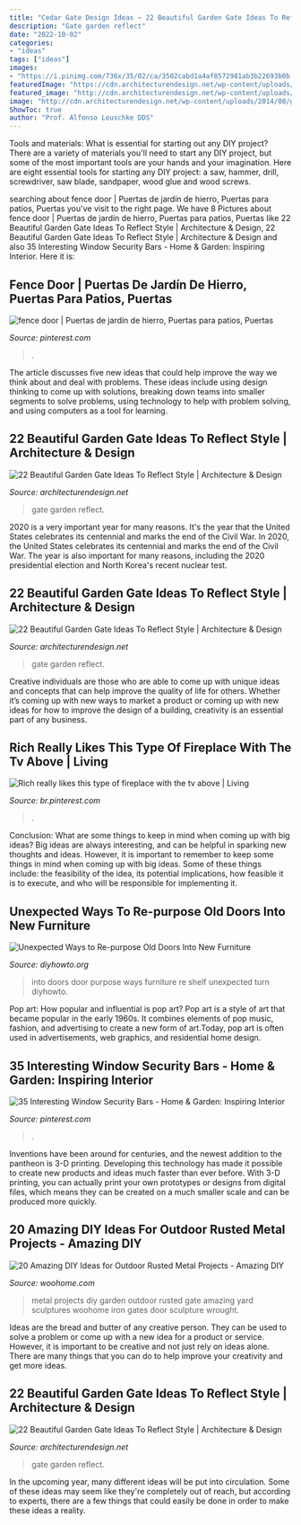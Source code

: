 ```yaml
---
title: "Cedar Gate Design Ideas ~ 22 Beautiful Garden Gate Ideas To Reflect Style"
description: "Gate garden reflect"
date: "2022-10-02"
categories:
- "ideas"
tags: ["ideas"]
images:
- "https://i.pinimg.com/736x/35/02/ca/3502cabd1a4af8572981ab3b22693b0b.jpg"
featuredImage: "https://cdn.architecturendesign.net/wp-content/uploads/2014/08/garden-gate-10.jpg"
featured_image: "http://cdn.architecturendesign.net/wp-content/uploads/2014/08/garden-gate-7.jpg"
image: "http://cdn.architecturendesign.net/wp-content/uploads/2014/08/garden-gate-18.jpg"
ShowToc: true
author: "Prof. Alfonso Leuschke DDS"
---
```



Tools and materials: What is essential for starting out any DIY project?
There are a variety of materials you'll need to start any DIY project, but some of the most important tools are your hands and your imagination. Here are eight essential tools for starting any DIY project: a saw, hammer, drill, screwdriver, saw blade, sandpaper, wood glue and wood screws.

	

		
searching about fence door | Puertas de jardín de hierro, Puertas para patios, Puertas you've visit to the right page. We have 8 Pictures about fence door | Puertas de jardín de hierro, Puertas para patios, Puertas like 22 Beautiful Garden Gate Ideas To Reflect Style | Architecture &amp; Design, 22 Beautiful Garden Gate Ideas To Reflect Style | Architecture &amp; Design and also 35 Interesting Window Security Bars - Home &amp; Garden: Inspiring Interior. Here it is:
		
    
## Fence Door | Puertas De Jardín De Hierro, Puertas Para Patios, Puertas

<img loading=lazy src="https://i.pinimg.com/736x/b8/c6/61/b8c66106c9731aaadc8ceb7b132ed0f4.jpg" onerror="this.onerror=null;this.src='https://tse3.mm.bing.net/th?id=OIP.eI0j9Fl8n4GuEKomzQPDHwAAAA&amp;pid=15.1';" alt="fence door | Puertas de jardín de hierro, Puertas para patios, Puertas">

_Source: pinterest.com_

>. 

	

The article discusses five new ideas that could help improve the way we think about and deal with problems. These ideas include using design thinking to come up with solutions, breaking down teams into smaller segments to solve problems, using technology to help with problem solving, and using computers as a tool for learning.

    
## 22 Beautiful Garden Gate Ideas To Reflect Style | Architecture &amp; Design

<img loading=lazy src="https://cdn.architecturendesign.net/wp-content/uploads/2014/08/garden-gate-10.jpg" onerror="this.onerror=null;this.src='https://tse4.mm.bing.net/th?id=OIP.qBda0-Vjd_bPaF8uKG3ExgHaLH&amp;pid=15.1';" alt="22 Beautiful Garden Gate Ideas To Reflect Style | Architecture &amp; Design">

_Source: architecturendesign.net_

>gate garden reflect. 

	

2020 is a very important year for many reasons. It's the year that the United States celebrates its centennial and marks the end of the Civil War.
In 2020, the United States celebrates its centennial and marks the end of the Civil War. The year is also important for many reasons, including the 2020 presidential election and North Korea's recent nuclear test.

    
## 22 Beautiful Garden Gate Ideas To Reflect Style | Architecture &amp; Design

<img loading=lazy src="http://cdn.architecturendesign.net/wp-content/uploads/2014/08/garden-gate-7.jpg" onerror="this.onerror=null;this.src='https://tse4.mm.bing.net/th?id=OIP.XztG3x5YgqfdlLrGc7iX8wHaJR&amp;pid=15.1';" alt="22 Beautiful Garden Gate Ideas To Reflect Style | Architecture &amp; Design">

_Source: architecturendesign.net_

>gate garden reflect. 

	

Creative individuals are those who are able to come up with unique ideas and concepts that can help improve the quality of life for others. Whether it’s coming up with new ways to market a product or coming up with new ideas for how to improve the design of a building, creativity is an essential part of any business.

    
## Rich Really Likes This Type Of Fireplace With The Tv Above | Living

<img loading=lazy src="https://i.pinimg.com/736x/35/02/ca/3502cabd1a4af8572981ab3b22693b0b.jpg" onerror="this.onerror=null;this.src='https://tse2.mm.bing.net/th?id=OIP.1ocQREa_zwOMaa_ZTIqZzQHaNK&amp;pid=15.1';" alt="Rich really likes this type of fireplace with the tv above | Living">

_Source: br.pinterest.com_

>. 

	

Conclusion: What are some things to keep in mind when coming up with big ideas?
Big ideas are always interesting, and can be helpful in sparking new thoughts and ideas. However, it is important to remember to keep some things in mind when coming up with big ideas. Some of these things include: the feasibility of the idea, its potential implications, how feasible it is to execute, and who will be responsible for implementing it.

    
## Unexpected Ways To Re-purpose Old Doors Into New Furniture

<img loading=lazy src="https://www.diyhowto.org/wp-content/uploads/Turn-Old-Door-Into-Book-Shelf-01-DIYHowto.jpg" onerror="this.onerror=null;this.src='https://tse1.mm.bing.net/th?id=OIP.-Es1Lvrd0vao9hx06kIrXAHaLH&amp;pid=15.1';" alt="Unexpected Ways to Re-purpose Old Doors Into New Furniture">

_Source: diyhowto.org_

>into doors door purpose ways furniture re shelf unexpected turn diyhowto. 

	

Pop art: How popular and influential is pop art?
Pop art is a style of art that became popular in the early 1960s. It combines elements of pop music, fashion, and advertising to create a new form of art.Today, pop art is often used in advertisements, web graphics, and residential home design.

    
## 35 Interesting Window Security Bars - Home &amp; Garden: Inspiring Interior

<img loading=lazy src="https://i.pinimg.com/736x/1d/b4/80/1db480a1aeef5a1b7c868d7eb89bfdcd.jpg" onerror="this.onerror=null;this.src='https://tse1.mm.bing.net/th?id=OIP.kFrqa6GFuAdt3GyqGWG_cwHaJ3&amp;pid=15.1';" alt="35 Interesting Window Security Bars - Home &amp; Garden: Inspiring Interior">

_Source: pinterest.com_

>. 

	

Inventions have been around for centuries, and the newest addition to the pantheon is 3-D printing. Developing this technology has made it possible to create new products and ideas much faster than ever before. With 3-D printing, you can actually print your own prototypes or designs from digital files, which means they can be created on a much smaller scale and can be produced more quickly.

    
## 20 Amazing DIY Ideas For Outdoor Rusted Metal Projects - Amazing DIY

<img loading=lazy src="http://www.woohome.com/wp-content/uploads/2016/02/rusted-metal-projects-woohome-4.jpg" onerror="this.onerror=null;this.src='https://tse3.mm.bing.net/th?id=OIP.YNhRvrw1s9eBTqMJUczffQHaLS&amp;pid=15.1';" alt="20 Amazing DIY Ideas for Outdoor Rusted Metal Projects - Amazing DIY">

_Source: woohome.com_

>metal projects diy garden outdoor rusted gate amazing yard sculptures woohome iron gates door sculpture wrought. 

	

Ideas are the bread and butter of any creative person. They can be used to solve a problem or come up with a new idea for a product or service. However, it is important to be creative and not just rely on ideas alone. There are many things that you can do to help improve your creativity and get more ideas.

    
## 22 Beautiful Garden Gate Ideas To Reflect Style | Architecture &amp; Design

<img loading=lazy src="http://cdn.architecturendesign.net/wp-content/uploads/2014/08/garden-gate-18.jpg" onerror="this.onerror=null;this.src='https://tse3.mm.bing.net/th?id=OIP.P_QrcuFPvMgxS2QS-0mwKAHaJ4&amp;pid=15.1';" alt="22 Beautiful Garden Gate Ideas To Reflect Style | Architecture &amp; Design">

_Source: architecturendesign.net_

>gate garden reflect. 

	

In the upcoming year, many different ideas will be put into circulation. Some of these ideas may seem like they're completely out of reach, but according to experts, there are a few things that could easily be done in order to make these ideas a reality.


